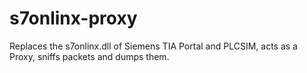 s7onlinx-proxy
==============

Replaces the s7onlinx.dll of Siemens TIA Portal and PLCSIM, acts as a Proxy, sniffs packets and dumps them.
